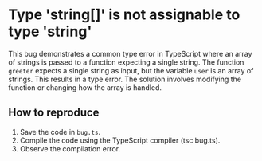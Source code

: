# Type 'string[]' is not assignable to type 'string'
This bug demonstrates a common type error in TypeScript where an array of strings is passed to a function expecting a single string.
The function `greeter` expects a single string as input, but the variable `user` is an array of strings.  This results in a type error. The solution involves modifying the function or changing how the array is handled.

## How to reproduce
1. Save the code in `bug.ts`.
2. Compile the code using the TypeScript compiler (tsc bug.ts).
3. Observe the compilation error.